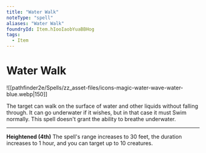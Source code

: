 ```yaml
---
title: "Water Walk"
noteType: "spell"
aliases: "Water Walk"
foundryId: Item.hIooIaobYuaBBHog
tags:
  - Item
---
```


# Water Walk
![[pathfinder2e/Spells/zz_asset-files/icons-magic-water-wave-water-blue.webp|150]]

The target can walk on the surface of water and other liquids without falling through. It can go underwater if it wishes, but in that case it must Swim normally. This spell doesn't grant the ability to breathe underwater.

* * *

**Heightened (4th)** The spell's range increases to 30 feet, the duration increases to 1 hour, and you can target up to 10 creatures.
